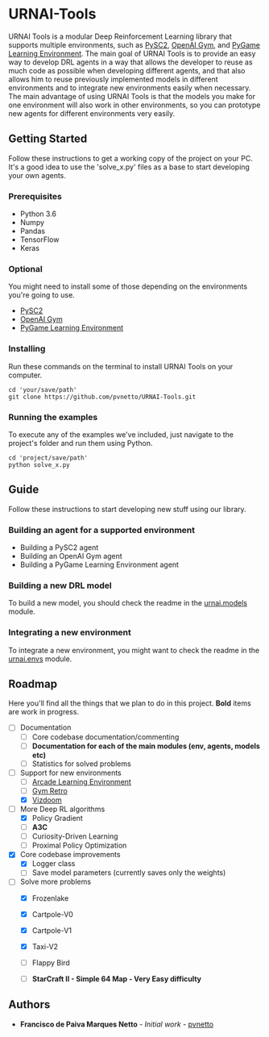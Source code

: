 # URNAI-Tools
URNAI Tools is a modular Deep Reinforcement Learning library that supports multiple environments, such as [PySC2](https://github.com/deepmind/pysc2), [OpenAI Gym](https://github.com/openai/gym), and [PyGame Learning Environment](https://github.com/ntasfi/PyGame-Learning-Environment). The main goal of URNAI Tools is to provide an easy way to develop DRL agents in a way that allows the developer to reuse as much code as possible when developing different agents, and that also allows him to reuse previously implemented models in different environments and to integrate new environments easily when necessary. The main advantage of using URNAI Tools is that the models you make for one environment will also work in other environments, so you can prototype new agents for different environments very easily.

## Getting Started

Follow these instructions to get a working copy of the project on your PC. It's a good idea to use the 'solve_x.py' files as a base to start developing your own agents.

### Prerequisites

- Python 3.6
- Numpy
- Pandas
- TensorFlow
- Keras

### Optional

You might need to install some of those depending on the environments you're going to use.

- [PySC2](https://github.com/deepmind/pysc2)
- [OpenAI Gym](https://github.com/openai/gym)
- [PyGame Learning Environment](https://github.com/ntasfi/PyGame-Learning-Environment)

### Installing

Run these commands on the terminal to install URNAI Tools on your computer.

```
cd 'your/save/path'
git clone https://github.com/pvnetto/URNAI-Tools.git
```

### Running the examples

To execute any of the examples we've included, just navigate to the project's folder and run them using Python.

```
cd 'project/save/path'
python solve_x.py
```

## Guide

Follow these instructions to start developing new stuff using our library.

### Building an agent for a supported environment

- Building a PySC2 agent
- Building an OpenAI Gym agent
- Building a PyGame Learning Environment agent

### Building a new DRL model

To build a new model, you should check the readme in the [urnai.models](https://github.com/pvnetto/URNAI-Tools/tree/master/urnai/models) module.

### Integrating a new environment

To integrate a new environment, you might want to check the readme in the [urnai.envs](https://github.com/pvnetto/URNAI-Tools/tree/master/urnai/envs) module.

## Roadmap

Here you'll find all the things that we plan to do in this project. **Bold** items are work in progress.

* [ ] Documentation
  * [ ] Core codebase documentation/commenting
  * [ ] **Documentation for each of the main modules (env, agents, models etc)**
  * [ ] Statistics for solved problems
* [ ] Support for new environments
  * [ ] [Arcade Learning Environment](https://github.com/mgbellemare/Arcade-Learning-Environment)
  * [ ] [Gym Retro](https://github.com/openai/retro)
  * [X] [Vizdoom](https://github.com/mwydmuch/ViZDoom)
* [ ] More Deep RL algorithms
  * [X] Policy Gradient
  * [ ] **A3C**
  * [ ] Curiosity-Driven Learning
  * [ ] Proximal Policy Optimization
* [X] Core codebase improvements
  * [X] Logger class
  * [ ] Save model parameters (currently saves only the weights)
* [ ] Solve more problems
  * [X] Frozenlake
  * [X] Cartpole-V0
  * [X] Cartpole-V1
  * [X] Taxi-V2
  * [ ] Flappy Bird
  * [ ] **StarCraft II - Simple 64 Map - Very Easy difficulty**



## Authors

* **Francisco de Paiva Marques Netto** - *Initial work* - [pvnetto](https://github.com/pvnetto)
